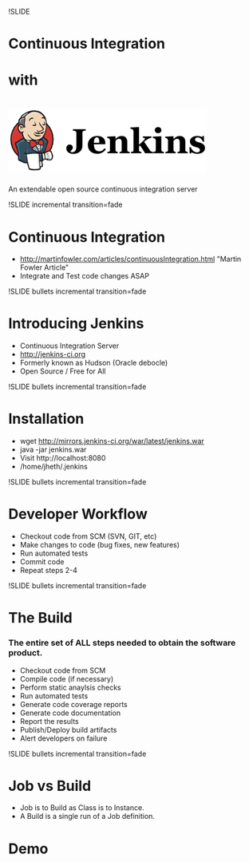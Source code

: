 !SLIDE

# Continuous Integration  
# with 
# ![jenkins](../images/jenkins_logo.png)

An extendable open source continuous integration server

!SLIDE incremental transition=fade

# Continuous Integration

* http://martinfowler.com/articles/continuousIntegration.html    "Martin Fowler Article"
* Integrate and Test code changes ASAP

!SLIDE bullets incremental transition=fade

# Introducing Jenkins #

* Continuous Integration Server
* http://jenkins-ci.org
* Formerly known as Hudson (Oracle debocle) 
* Open Source / Free for All

!SLIDE bullets incremental transition=fade

# Installation

* wget http://mirrors.jenkins-ci.org/war/latest/jenkins.war
* java -jar jenkins.war
* Visit http://localhost:8080
* /home/jheth/.jenkins

!SLIDE bullets incremental transition=fade

# Developer Workflow 

* Checkout code from SCM (SVN, GIT, etc)
* Make changes to code (bug fixes, new features)
* Run automated tests
* Commit code
* Repeat steps 2-4

!SLIDE bullets incremental transition=fade

# The Build

### The entire set of ALL steps needed to obtain the software product.

* Checkout code from SCM
* Compile code (if necessary)
* Perform static anaylsis checks
* Run automated tests
* Generate code coverage reports
* Generate code documentation
* Report the results
* Publish/Deploy build artifacts
* Alert developers on failure

!SLIDE bullets incremental transition=fade

# Job vs Build

* Job is to Build as Class is to Instance.
* A Build is a single run of a Job definition.

# Demo


